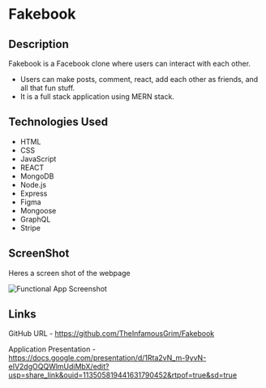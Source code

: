 # Fakebook

## Description

Fakebook is a Facebook clone where users can interact with each other.
 - Users can make posts, comment, react, add each other as friends, and all that fun stuff.
 - It is a full stack application using MERN stack.


## Technologies Used

- HTML
- CSS
- JavaScript
- REACT
- MongoDB
- Node.js
- Express
- Figma
- Mongoose
- GraphQL
- Stripe

## ScreenShot

Heres a screen shot of the webpage

![Functional App Screenshot]()

## Links

GitHub URL - https://github.com/TheInfamousGrim/Fakebook

Application Presentation - https://docs.google.com/presentation/d/1Rta2vN_m-9yvN-eIV2dgOQQWlmUdiMbX/edit?usp=share_link&ouid=113505819441631790452&rtpof=true&sd=true